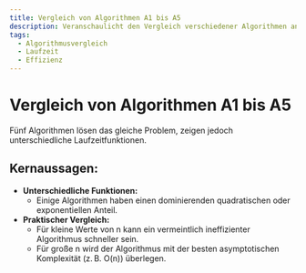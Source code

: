 ```yaml
---
title: Vergleich von Algorithmen A1 bis A5
description: Veranschaulicht den Vergleich verschiedener Algorithmen anhand ihrer unterschiedlichen Laufzeitfunktionen.
tags:
  - Algorithmusvergleich
  - Laufzeit
  - Effizienz
---
```


# Vergleich von Algorithmen A1 bis A5

Fünf Algorithmen lösen das gleiche Problem, zeigen jedoch unterschiedliche Laufzeitfunktionen.

## Kernaussagen:
- **Unterschiedliche Funktionen:**  
  - Einige Algorithmen haben einen dominierenden quadratischen oder exponentiellen Anteil.
- **Praktischer Vergleich:**  
  - Für kleine Werte von n kann ein vermeintlich ineffizienter Algorithmus schneller sein.
  - Für große n wird der Algorithmus mit der besten asymptotischen Komplexität (z. B. O(n)) überlegen.

